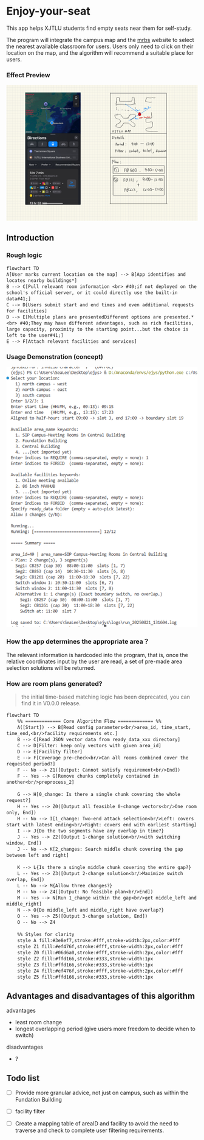 # Enjoy-your-seat
This app helps XJTLU students find empty seats near them for self-study.

The program will integrate the campus map and the [mrbs](https://mrbs.xjtlu.edu.cn/) website to select the nearest available classroom for users. Users only need to click on their location on the map, and the algorithm will recommend a suitable place for users.

### Effect Preview
![](Schematic%20diagram.jpg)


## Introduction

<!-- Use this if your README is long to help users navigate. -->

### Rough logic

```mermaid
flowchart TD
A[User marks current location on the map] --> B[App identifies and locates nearby buildings*]
B --> C[Pull relevant room information <br> #40;if not deployed on the school's official server, or it could directly use the built-in data#41;]
C --> D[Users submit start and end times and even additional requests for facilities]
D --> E[Multiple plans are presentedDifferent options are presented.* <br> #40;They may have different advantages, such as rich facilities, large capacity, proximity to the starting point...but the choice is left to the user#41;]
E --> F[Attach relevant facilities and services]
```
### Usage Demonstration (concept)
![](concept-demo.png)

### How the app determines the appropriate area？

The relevant information is hardcoded into the program, that is, once the relative coordinates input by the user are read, a set of pre-made area selection solutions will be returned.

### How are room plans generated?

> the initial time-based matching logic has been deprecated, you can find it in V0.0.0 release.

```mermaid
flowchart TD
    %% ============= Core Algorithm Flow ============= %%
    A([Start]) --> B[Read config parameters<br/>area_id, time_start, time_end,<br/>facility requirements etc.]
    B --> C[Read JSON vector data from ready_data_xxx directory]
    C --> D[Filter: keep only vectors with given area_id]
    D --> E[Facility filter]
    E --> F[Coverage pre-check<br/>Can all rooms combined cover the requested period?]
    F -- No --> Z1([Output: Cannot satisfy requirement<br/>End])
    F -- Yes --> G[Remove chunks completely contained in another<br/>preprocess_2]

    G --> H[0_change: Is there a single chunk covering the whole request?]
    H -- Yes --> Z0([Output all feasible 0-change vectors<br/>One room only, End])
    H -- No --> I[1_change: Two-end attack selection<br/>Left: covers start with latest ending<br/>Right: covers end with earliest starting]
    I --> J{Do the two segments have any overlap in time?}
    J -- Yes --> Z2([Output 1-change solution<br/>with switching window, End])
    J -- No --> K[2_changes: Search middle chunk covering the gap between left and right]
    
    K --> L{Is there a single middle chunk covering the entire gap?}
    L -- Yes --> Z3([Output 2-change solution<br/>Maximize switch overlap, End])
    L -- No --> M{Allow three changes?}
    M -- No --> Z4([Output: No feasible plan<br/>End])
    M -- Yes --> N[Run 1_change within the gap<br/>get middle_left and middle_right]
    N --> O{Do middle_left and middle_right have overlap?}
    O -- Yes --> Z5([Output 3-change solution, End])
    O -- No --> Z4

    %% Styles for clarity
    style A fill:#3e8ef7,stroke:#fff,stroke-width:2px,color:#fff
    style Z1 fill:#ef476f,stroke:#fff,stroke-width:2px,color:#fff
    style Z0 fill:#06d6a0,stroke:#fff,stroke-width:2px,color:#fff
    style Z2 fill:#ffd166,stroke:#333,stroke-width:1px
    style Z3 fill:#ffd166,stroke:#333,stroke-width:1px
    style Z4 fill:#ef476f,stroke:#fff,stroke-width:2px,color:#fff
    style Z5 fill:#ffd166,stroke:#333,stroke-width:1px
```
## Advantages and disadvantages of this algorithm
advantages
- least room change
- longest overlapping period (give users more freedom to decide when to switch)

disadvantages
- ?

## Todo list
- [ ] Provide more granular advice, not just on campus, such as within the Fundation Building
- [ ] facility filter
- [ ] Create a mapping table of areaID and facility to avoid the need to traverse and check to complete user filtering requirements.

